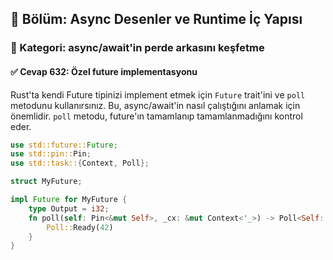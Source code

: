 ## 📘 Bölüm: Async Desenler ve Runtime İç Yapısı  
### 🔹 Kategori: async/await'in perde arkasını keşfetme  
#### ✅ Cevap 632: Özel future implementasyonu

Rust'ta kendi Future tipinizi implement etmek için `Future` trait'ini ve `poll` metodunu kullanırsınız. Bu, async/await'in nasıl çalıştığını anlamak için önemlidir. `poll` metodu, future'ın tamamlanıp tamamlanmadığını kontrol eder.

```rust
use std::future::Future;
use std::pin::Pin;
use std::task::{Context, Poll};

struct MyFuture;

impl Future for MyFuture {
    type Output = i32;
    fn poll(self: Pin<&mut Self>, _cx: &mut Context<'_>) -> Poll<Self::Output> {
        Poll::Ready(42)
    }
}
```
